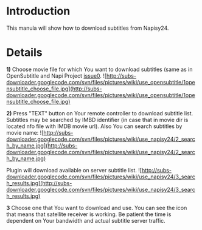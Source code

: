# Introduction #

This manula will show how to download subtitles from Napisy24.


# Details #


**1)** Choose movie file for which You want to download subtitles (same as in OpenSubtitle and Napi Project [issue0](https://code.google.com/p/subs-downloader/issues/detail?id=0).
![http://subs-downloader.googlecode.com/svn/files/pictures/wiki/use_opensubtitle/1opensubtitle_choose_file.jpg](http://subs-downloader.googlecode.com/svn/files/pictures/wiki/use_opensubtitle/1opensubtitle_choose_file.jpg)

**2)** Press "TEXT" button on Your remote controller to download subtitle list. Subtitles may be searched by IMBD identifier (in case that in movie dir is located nfo file with IMDB movie url). Also You can search subtitles by movie name:
![http://subs-downloader.googlecode.com/svn/files/pictures/wiki/use_napisy24/2_search_by_name.jpg](http://subs-downloader.googlecode.com/svn/files/pictures/wiki/use_napisy24/2_search_by_name.jpg)

Plugin will download available on server subtitle list.
![http://subs-downloader.googlecode.com/svn/files/pictures/wiki/use_napisy24/3_search_results.jpg](http://subs-downloader.googlecode.com/svn/files/pictures/wiki/use_napisy24/3_search_results.jpg)

**3** Choose one that You want to download and use. You can see the icon that means that satellite receiver is working. Be patient the time is dependent on Your bandwidth and actual subtitle server traffic.